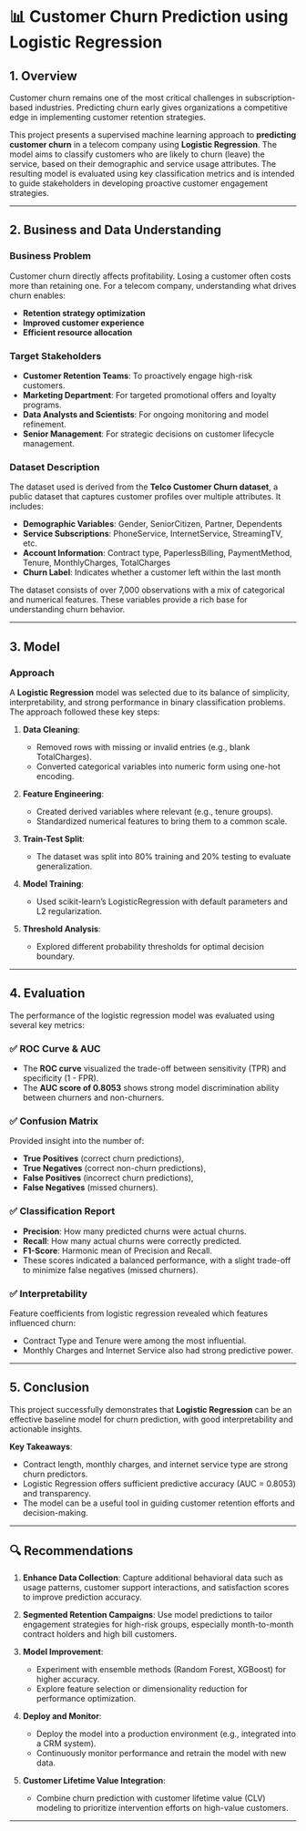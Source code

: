 # 📊 Customer Churn Prediction using Logistic Regression

## 1. Overview

Customer churn remains one of the most critical challenges in subscription-based industries. Predicting churn early gives organizations a competitive edge in implementing customer retention strategies. 

This project presents a supervised machine learning approach to **predicting customer churn** in a telecom company using **Logistic Regression**. The model aims to classify customers who are likely to churn (leave) the service, based on their demographic and service usage attributes. The resulting model is evaluated using key classification metrics and is intended to guide stakeholders in developing proactive customer engagement strategies.

---

## 2. Business and Data Understanding

### Business Problem

Customer churn directly affects profitability. Losing a customer often costs more than retaining one. For a telecom company, understanding what drives churn enables:
- **Retention strategy optimization**
- **Improved customer experience**
- **Efficient resource allocation**

### Target Stakeholders

- **Customer Retention Teams**: To proactively engage high-risk customers.
- **Marketing Department**: For targeted promotional offers and loyalty programs.
- **Data Analysts and Scientists**: For ongoing monitoring and model refinement.
- **Senior Management**: For strategic decisions on customer lifecycle management.

### Dataset Description

The dataset used is derived from the **Telco Customer Churn dataset**, a public dataset that captures customer profiles over multiple attributes. It includes:

- **Demographic Variables**: Gender, SeniorCitizen, Partner, Dependents  
- **Service Subscriptions**: PhoneService, InternetService, StreamingTV, etc.  
- **Account Information**: Contract type, PaperlessBilling, PaymentMethod, Tenure, MonthlyCharges, TotalCharges  
- **Churn Label**: Indicates whether a customer left within the last month

The dataset consists of over 7,000 observations with a mix of categorical and numerical features. These variables provide a rich base for understanding churn behavior.

---

## 3. Model

### Approach

A **Logistic Regression** model was selected due to its balance of simplicity, interpretability, and strong performance in binary classification problems. The approach followed these key steps:

1. **Data Cleaning**:
   - Removed rows with missing or invalid entries (e.g., blank TotalCharges).
   - Converted categorical variables into numeric form using one-hot encoding.

2. **Feature Engineering**:
   - Created derived variables where relevant (e.g., tenure groups).
   - Standardized numerical features to bring them to a common scale.

3. **Train-Test Split**:
   - The dataset was split into 80% training and 20% testing to evaluate generalization.

4. **Model Training**:
   - Used scikit-learn’s LogisticRegression with default parameters and L2 regularization.

5. **Threshold Analysis**:
   - Explored different probability thresholds for optimal decision boundary.

---

## 4. Evaluation

The performance of the logistic regression model was evaluated using several key metrics:

### ✅ ROC Curve & AUC
- The **ROC curve** visualized the trade-off between sensitivity (TPR) and specificity (1 - FPR).
- The **AUC score of 0.8053** shows strong model discrimination ability between churners and non-churners.

### ✅ Confusion Matrix
Provided insight into the number of:
- **True Positives** (correct churn predictions),
- **True Negatives** (correct non-churn predictions),
- **False Positives** (incorrect churn predictions),
- **False Negatives** (missed churners).

### ✅ Classification Report
- **Precision**: How many predicted churns were actual churns.
- **Recall**: How many actual churns were correctly predicted.
- **F1-Score**: Harmonic mean of Precision and Recall.
- These scores indicated a balanced performance, with a slight trade-off to minimize false negatives (missed churners).

### ✅ Interpretability
Feature coefficients from logistic regression revealed which features influenced churn:
- Contract Type and Tenure were among the most influential.
- Monthly Charges and Internet Service also had strong predictive power.

---

## 5. Conclusion

This project successfully demonstrates that **Logistic Regression** can be an effective baseline model for churn prediction, with good interpretability and actionable insights.

**Key Takeaways**:
- Contract length, monthly charges, and internet service type are strong churn predictors.
- Logistic Regression offers sufficient predictive accuracy (AUC = 0.8053) and transparency.
- The model can be a useful tool in guiding customer retention efforts and decision-making.

---

## 🔍 Recommendations

1. **Enhance Data Collection**: Capture additional behavioral data such as usage patterns, customer support interactions, and satisfaction scores to improve prediction accuracy.

2. **Segmented Retention Campaigns**: Use model predictions to tailor engagement strategies for high-risk groups, especially month-to-month contract holders and high bill customers.

3. **Model Improvement**:
   - Experiment with ensemble methods (Random Forest, XGBoost) for higher accuracy.
   - Explore feature selection or dimensionality reduction for performance optimization.

4. **Deploy and Monitor**:
   - Deploy the model into a production environment (e.g., integrated into a CRM system).
   - Continuously monitor performance and retrain the model with new data.

5. **Customer Lifetime Value Integration**:
   - Combine churn prediction with customer lifetime value (CLV) modeling to prioritize intervention efforts on high-value customers.

---

